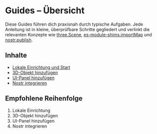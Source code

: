 # Guides – Übersicht

Diese Guides führen dich praxisnah durch typische Aufgaben. Jede Anleitung ist in kleine, überprüfbare Schritte gegliedert und verlinkt die relevanten Konzepte wie [three.Scene](../features/scene-basics.md), [es-module-shims.importMap](../features/module-shims.md) und [nostr.publish](../features/nostr-basics.md).

## Inhalte
- [Lokale Einrichtung und Start](./setup-local.md)
- [3D-Objekt hinzufügen](./add-3d-object.md)
- [UI-Panel hinzufügen](./add-ui-panel.md)
- [Nostr integrieren](./integrate-nostr.md)

## Empfohlene Reihenfolge
1) Lokale Einrichtung
2) 3D-Objekt hinzufügen
3) UI-Panel hinzufügen
4) Nostr integrieren